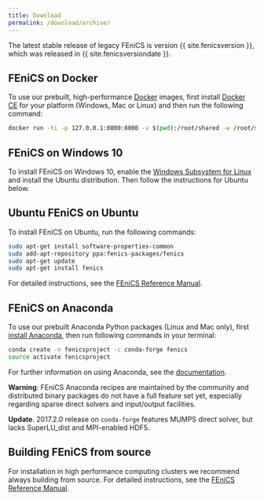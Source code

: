 ```yaml
---
title: Download
permalink: /download/archive/
---
```


The latest stable release of legacy FEniCS is version {{ site.fenicsversion }}, which was released
in {{ site.fenicsversiondate }}.

## FEniCS on Docker

To use our prebuilt, high-performance
[Docker](https://www.docker.com/community-edition) images, first install
[Docker CE](https://www.docker.com/products/docker-desktop) for your
platform (Windows, Mac or Linux) and then run the following command:

```bash
docker run -ti -p 127.0.0.1:8000:8000 -v $(pwd):/root/shared -w /root/shared ghcr.io/scientificcomputing/fenics-gmsh:2024-05-30
```

## FEniCS on Windows 10

To install FEniCS on Windows 10, enable the [Windows Subsystem for
Linux](https://docs.microsoft.com/en-us/windows/wsl/install-win10) and
install the Ubuntu distribution. Then follow the instructions for Ubuntu
below.

## Ubuntu FEniCS on Ubuntu

To install FEniCS on Ubuntu, run the following commands:

```bash
sudo apt-get install software-properties-common
sudo add-apt-repository ppa:fenics-packages/fenics
sudo apt-get update
sudo apt-get install fenics
```

For detailed instructions, see the [FEniCS Reference
Manual](http://fenics-containers.readthedocs.io/en/latest/index.html).

## FEniCS on Anaconda

To use our prebuilt Anaconda Python packages (Linux and Mac only), first
[install Anaconda](https://docs.continuum.io/anaconda/install), then run
following commands in your terminal:

```bash
conda create -n fenicsproject -c conda-forge fenics
source activate fenicsproject
```

For further information on using Anaconda, see the
[documentation](https://docs.continuum.io/anaconda/).

**Warning**: FEniCS Anaconda recipes are maintained by the community and
distributed binary packages do not have a full feature set yet,
especially regarding sparse direct solvers and input/output facilities.

**Update**. 2017.2.0 release on `conda-forge` features MUMPS direct
solver, but lacks SuperLU_dist and MPI-enabled HDF5.

## Building FEniCS from source

For installation in high performance computing clusters we recommend
always building from source. For detailed instructions, see the [FEniCS
Reference
Manual](https://fenics.readthedocs.io/en/latest/installation.html).
